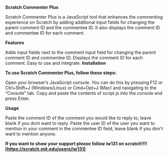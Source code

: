 **Scratch Commenter Plus**

Scratch Commenter Plus is a JavaScript tool that enhances the commenting experience on Scratch by adding additional input fields for changing the parent comment ID and the commentee ID. It also displays the comment ID and commentee ID for each comment.

**Features**

Adds input fields next to the comment input field for changing the parent comment ID and commentee ID.
Displays the comment ID for each comment.
Easy to use and integrate.
**Installation**

**To use Scratch Commenter Plus, follow these steps:**

Open your browser’s JavaScript console. You can do this by pressing F12 or Ctrl+Shift+J (Windows/Linux) or Cmd+Opt+J (Mac) and navigating to the “Console” tab.
Copy and paste the contents of script.js into the console and press Enter.

**Usage**

Paste the comment ID of the comment you would like to reply to, leave blank if you dont want to reply. Paste the user ID of the user you want to mention in your comment in the commentee ID field, leave blank if you don't want to mention anyone.

**If you want to show your support please follow iw131 on scratch!!!! [https://scratch.mit.edu/users/iw131]**
